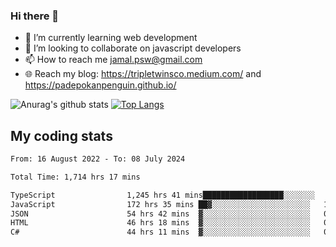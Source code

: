 ### Hi there 👋

<!--
**padepokanpenguin/padepokanpenguin** is a ✨ _special_ ✨ repository because its `README.md` (this file) appears on your GitHub profile.
-->

- 🌱 I’m currently learning  web development
- 👯 I’m looking to collaborate on javascript developers
- 📫 How to reach me jamal.psw@gmail.com
- 🌐 Reach my blog:
   https://tripletwinsco.medium.com/ and
   https://padepokanpenguin.github.io/

![Anurag's github stats](https://github-readme-stats.vercel.app/api?username=padepokanpenguin&count_private=true&disable_animations=false&show_icons=true&theme=default)
[![Top Langs](https://github-readme-stats.vercel.app/api/top-langs/?username=padepokanpenguin&theme=default&layout=compact)](https://github.com/padepokanpenguin)

## My coding stats

<!--START_SECTION:waka-->

```txt
From: 16 August 2022 - To: 08 July 2024

Total Time: 1,714 hrs 17 mins

TypeScript                1,245 hrs 41 mins██████████████████░░░░░░░   72.66 %
JavaScript                172 hrs 35 mins ██▓░░░░░░░░░░░░░░░░░░░░░░   10.07 %
JSON                      54 hrs 42 mins  ▓░░░░░░░░░░░░░░░░░░░░░░░░   03.19 %
HTML                      46 hrs 18 mins  ▓░░░░░░░░░░░░░░░░░░░░░░░░   02.70 %
C#                        44 hrs 11 mins  ▓░░░░░░░░░░░░░░░░░░░░░░░░   02.58 %
```

<!--END_SECTION:waka-->


